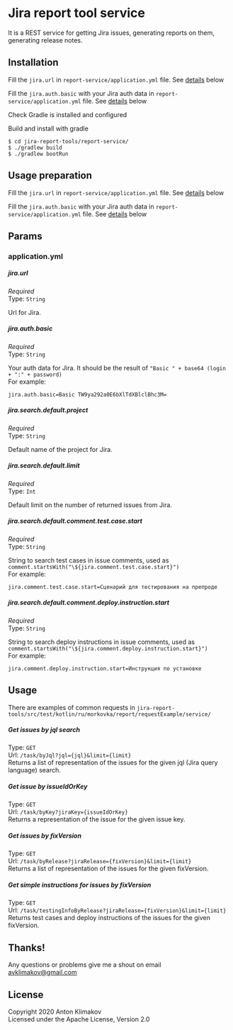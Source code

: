 # Jira report tool service

It is a REST service for getting Jira issues, generating reports on them, generating release notes.

## Installation

Fill the `jira.url` in `report-service/application.yml` file. See [details](#jiraurl) below

Fill the `jira.auth.basic` with your Jira auth data in `report-service/application.yml` file. See [details](#jiraauthbasic) below

Check Gradle is installed and configured

Build and install with gradle
```
$ cd jira-report-tools/report-service/
$ ./gradlew build
$ ./gradlew bootRun
```

## Usage preparation

Fill the `jira.url` in `report-service/application.yml` file. See [details](#jiraurl) below

Fill the `jira.auth.basic` with your Jira auth data in `report-service/application.yml` file. See [details](#jiraauthbasic) below

## Params

### application.yml

##### jira.url

*Required*\
Type: `String`

Url for Jira.

##### jira.auth.basic

*Required*\
Type: `String`

Your auth data for Jira. It should be the result of `"Basic " + base64 (login + ":" + password)`\
For example: 
```
jira.auth.basic=Basic TW9ya292a0E6bXlTdXBlclBhc3M=
```

##### jira.search.default.project

*Required*\
Type: `String`

Default name of the project for Jira.

##### jira.search.default.limit

*Required*\
Type: `Int`

Default limit on the number of returned issues from Jira.

##### jira.search.default.comment.test.case.start

*Required*\
Type: `String`

String to search test cases in issue comments, used as `comment.startsWith("\${jira.comment.test.case.start}")`\
For example: 
```
jira.comment.test.case.start=Сценарий для тестирования на препроде
```

##### jira.search.default.comment.deploy.instruction.start

*Required*\
Type: `String`

String to search deploy instructions in issue comments, used as `comment.startsWith("\${jira.comment.deploy.instruction.start}")`\
For example: 
```
jira.comment.deploy.instruction.start=Инструкция по установке
```

## Usage

There are examples of common requests in `jira-report-tools/src/test/kotlin/ru/morkovka/report/requestExample/service/`

##### Get issues by jql search

Type: `GET`\
Url: `/task/byJql?jql={jql}&limit={limit}`\
Returns a list of representation of the issues for the given jql (Jira query language) search.

##### Get issue by issueIdOrKey

Type: `GET`\
Url: `/task/byKey?jiraKey={issueIdOrKey}`\
Returns a representation of the issue for the given issue key.

##### Get issues by fixVersion

Type: `GET`\
Url: `/task/byRelease?jiraRelease={fixVersion}&limit={limit}`\
Returns a list of representation of the issues for the given fixVersion.

##### Get simple instructions for issues by fixVersion

Type: `GET`\
Url: `/task/testingInfoByRelease?jiraRelease={fixVersion}&limit={limit}`\
Returns test cases and deploy instructions of the issues for the given fixVersion.

## Thanks!
Any questions or problems give me a shout on email avklimakov@gmail.com

## License
Copyright 2020 Anton Klimakov\
Licensed under the Apache License, Version 2.0
